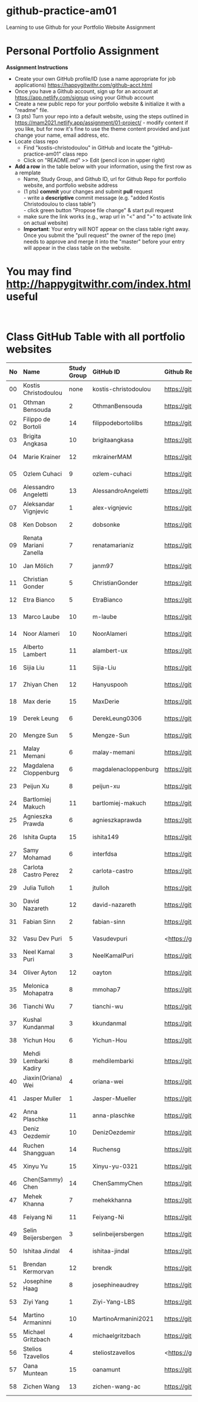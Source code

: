 # github-practice-am01
Learning to use Github for your Portfolio Website Assignment

# Personal Portfolio Assignment

**Assignment Instructions**

- Create your own GitHub profile/ID (use a name appropriate for job applications) <https://happygitwithr.com/github-acct.html>
- Once you have a Github account, sign up for an account at <https://app.netlify.com/signup> using your Github account
- Create a new public repo for your portfolio website & initialize it with a "readme" file.
- (3 pts) Turn your repo into a default website, using the steps outlined in <https://mam2021.netlify.app/assignment/01-project/>
       - modify content if you like, but for now it's fine to use the theme content provided and just change your name, email address, etc.
- Locate class repo
    - Find "kostis-christodoulou" in GitHub and locate the "gitHub-practice-am01" class repo
    - Click on "README.md" >> Edit (pencil icon in upper right)
- **Add a row** in the table below with your information, using the first row as a remplate
    - Name, Study Group, and Github ID, url for Github Repo for portfolio website, and portfolio website address 
    - (1 pts) **commit** your changes and submit **pull** request   
            - write a **descriptive** commit message (e.g. "added Kostis Christodoulou to class table")  
            - click green button "Propose file change" & start pull request  
    - make sure the link works (e.g., wrap url in "<" and ">" to activate link on actual website)  
    - **Important**: Your entry will NOT appear on the class table right away.  Once you submit the "pull request" the owner of the repo (me) needs to approve and merge it into the "master" before your entry will appear in the class table on the website. 

# You may find <http://happygitwithr.com/index.html> useful

<br>

# Class GitHub Table with all portfolio websites

|No | Name                  | Study Group   | GitHub ID            |Github Repo for portfolio website                      |Netlify website address              |Date Added     |  
|:---|:----------------------|:--------------|:---------------------|:------------------------------------------------------|:------------------------------------|:-----------------------| 
|00|Kostis Christodoulou   | none     | kostis-christodoulou |<https://github.com/kostis-christodoulou/my_website>   |<https://kostis-portfolio.netlify.app/>        |2020-08-25 
|01|Othman Bensouda   | 2     | OthmanBensouda |<https://github.com/OthmanBensouda/Orion>   |<https://othman-portfolio.netlify.app/>        |2020-09-01 
|02|Filippo de Bortoli | 14 | filippodebortolilbs |<https://github.com/filippodebortolilbs/filippodebortoli_portfolio> | <https://fdbportfolio.netlify.app/> | 2020-09-03
|03|Brigita Angkasa   | 10     | brigitaangkasa |<https://github.com/brigitaangkasa/my_website>   |<https://brigita-portfolio.netlify.app/>        |2020-09-03
|04|Marie Krainer   | 12     | mkrainerMAM |<https://github.com/mkrainerMAM/my_website>   |<https://mariekrainer.netlify.app/>        |2020-09-03
|05|Ozlem Cuhaci   | 9     | ozlem-cuhaci |<https://github.com/ozlem-cuhaci/my_website>   |<https://ozlem-portfolio.netlify.app/>        |2020-09-03
|06|Alessandro Angeletti | 13     | AlessandroAngeletti |<https://github.com/AlessandroAngeletti/my_website> | <https://aamf.netlify.app/> | 2020-09-04
|07|Aleksandar Vignjevic | 1     | alex-vignjevic |<https://github.com/alex-vignjevic/my_website> | <https://alex-vignjevic-portfolio.netlify.app/> | 2020-09-04
|08|Ken Dobson   | 2     | dobsonke |<https://github.com/dobsonke/my_website>   |<https://kendobson.netlify.app/>        |2020-09-04
|09|Renata Mariani Zanella | 7     | renatamarianiz |<https://github.com/renatamarianiz/my_website> | <https://renatamarianiz.netlify.app/> | 2020-09-04
|10|Jan Mölich | 7     | janm97 |<https://github.com/janm97/my_website> | <https://janmoelich.netlify.app/> | 2020-09-04
|11|Christian Gonder | 5    | ChristianGonder |<https://github.com/ChristianGonder/my_website> | <https://christiangonder.netlify.app> | 2020-09-05
|12|Etra Bianco | 5    | EtraBianco | <https://github.com/EtraBianco/my_website> | <https://etrabianco.netlify.app> | 2020-09-05
|13|Marco Laube | 10    | m-laube | <https://github.com/m-laube/my_website> | <https://m-laube.netlify.app/> | 2020-09-06
|14|Noor Alameri   | 10     | NoorAlameri |<https://github.com/NoorAlameri/PortfolioNoorA>   |<https://noorala-portfolio.netlify.app/>        |2020-09-06 
|15|Alberto Lambert | 11    | alambert-ux | <https://github.com/alambert-ux/my_website> | <https://alberto-lambert.netlify.app/> | 2020-09-06
|16|Sijia Liu | 11    | Sijia-Liu | <https://github.com/Sijia-Liu/my_website> | <https://sijialiu.netlify.app> | 2020-09-06
|17|Zhiyan Chen   | 12     | Hanyuspooh |<https://github.com/Hanyuspooh/Personal_Portfolio>   |<https://ferrarisucks.netlify.app/>        |2020-09-03
|18|Max derie| 15     | MaxDerie |<https://github.com/MaxDerie/my_website>   |<https://maxderie-portfolio.netlify.app/>        |2020-09-04
|19|Derek Leung | 6     | DerekLeung0306 |<https://github.com/DerekLeung0306/individual_portfolio>   |<https://best-mathematician-in-the-world-is-grothendieck.netlify.app>        |2020-09-06
|20|Mengze Sun | 5     | Mengze-Sun |<https://github.com/Mengze-Sun/my_website>   |<https://mengze-sun.netlify.app>        |2020-09-06
|21|Malay Memani | 6     | malay-memani |<https://github.com/malaymemani/my_website>   |<https://malay-memani.netlify.app>        |2020-09-06
|22|Magdalena Cloppenburg| 6     | magdalenacloppenburg| <https://github.com/magdalenacloppenburg/mywebsite> | <https://magdalena-portfolio.netlify.app/> | 2020-09-06  
|23|Peijun Xu   | 8     | peijun-xu |<https://github.com/peijun-xu/my_website>   |<https://peijun-portfolio.netlify.app/>        |2020-09-06
|24|Bartlomiej Makuch| 11     | bartlomiej-makuch| <https://github.com/bartlomiej-makuch/my-website> | <https://bartlomiej-makuch.netlify.app/> | 2020-09-06  
|25|Agnieszka Prawda   | 6     | agnieszkaprawda|<https://github.com/agnieszkaprawda/my_website2>   |<https://agnieszkaprawda-mywebsite.netlify.app/>        |2020-09-07
|26|Ishita Gupta | 15 | ishita149 | <https://github.com/ishita149/my_website> | <https://ishita-gupta.netlify.app/> | 2020-09-06
|27|Samy Mohamad   | 6     | interfdsa|<https://github.com/Interfdsa/my_website>   | https://samymo.netlify.app/ |2020-09-07
|28|Carlota Castro Perez  | 2     | carlota-castro |<https://github.com/carlota-castro/my_website1>   | <https://carlota-portfolio1.netlify.app/> |2020-09-06
|29|Julia Tulloh |1     |jtulloh | <https://github.com/jtulloh/jtulloh_portfolio>  | <https://jtullohportfolio.netlify.app/> | 2020-09-06
|30|David Nazareth   |12    |david-nazareth|<https://github.com/david-nazareth/my_website> | <https://david-nazareth-portfolio.netlify.app/>|2020-09-06
|31|Fabian Sinn | 2     | fabian-sinn | <https://github.com/fabian-sinn/my_website.git> | <https://fabiansinn.netlify.app/> |2020-09-06
|32 | Vasu Dev Puri| 5| Vasudevpuri|<https://github.com/Vasudevpuri/my_website.git|https://vasudevpuri.netlify.app/>|2020-09-06     |
|33 |Neel Kamal Puri| 3   | NeelKamalPuri | <https://github.com/NeelKamalPuri/NeelKamalPuri.git> |<https://neelkamalpuri.netlify.app/> |2020-09-06  
|34|Oliver Ayton   |12    |oayton|<https://github.com/oayton/my_website> | <https://oliver-ayton.netlify.app/>|2020-09-06
|35|Melonica Mohapatra | 8  |mmohap7|<https://github.com/mmohap7/my_website2> | <https://melonica-mohapatra-portfolio.netlify.app/>|2020-09-06
|36|Tianchi Wu   | 7   |tianchi-wu|<https://github.com/tianchi-wu/my_website> | <https://tianchi-portfolio.netlify.app/>|2020-09-06
|37|Kushal Kundanmal   |3    |kkundanmal|<https://github.com/kkundanmal/personal-portfolio> | <https://kushal-portfolio.netlify.app/> |2020-09-06
|38|Yichun Hou   |6    |Yichun-Hou|<https://github.com/Yichun-Hou/my_website> | <https://yichunhou.netlify.app/> |2020-09-07
|39| Mehdi Lembarki Kadiry|8| mehdilembarki| <https://github.com/mehdilembarki/my_website>| <https://mehdi-lembarki.netlify.app/>| 2020-09-07
|40| Jiaxin(Oriana) Wei |4| oriana-wei| <https://github.com/oriana-wei/my_website>| <https://oriana-jiaxinwei.netlify.app/>| 2020-09-07
|41|Jasper Muller | 1 | Jasper-Mueller | <https://github.com/Jasper-Mueller/Website_Project_Jasper> | <https://jaspers-analytics-journey.netlify.app/> | 2020-09-07
|42|Anna Plaschke | 11 | anna-plaschke | <https://github.com/anna-plaschke/my_website> | <https://plaschke-portfolio.netlify.app/> | 2020-09-07
|43|Deniz Oezdemir | 10 | DenizOezdemir | <https://github.com/DenizOezdemir/mywebsite> | <https://oezdemir-deniz-portfolio.netlify.app/> | 2020-09-07
|44|Ruchen Shangguan | 14 | Ruchensg| <https://github.com/Ruchensg/my_website.git> | <https://ruchen-portfolio.netlify.app> | 2020-09-08
|45|Xinyu Yu |15| Xinyu-yu-0321| <https://github.com/Xinyu-yu-0321/my_website> | <https://xyu-portfolio.netlify.app> | 2020-09-08
|46|Chen(Sammy) Chen | 14 | ChenSammyChen | <https://github.com/ChenSammyChen/my_website> | <https://awesome-sammy-website.netlify.app/> | 2020-09-08
|47|Mehek Khanna |7|mehekkhanna| <https://github.com/mehekkhanna/my_website> | <https://mehekkhanna96.netlify.app> |2020-09-08|  
|48|Feiyang Ni |11| Feiyang-Ni| <https://github.com/Feiyang-Ni/my_website>| <https://feiyang-ni.netlify.app//>| 2020-09-08
|49| Selin Beijersbergen | 3 | selinbeijersbergen | <https://github.com/selinbeijersbergen/my_website> | <https://selinbeijersbergen.netlify.app> | 2020-09-08
|50| Ishitaa Jindal | 4 | ishitaa-jindal | <https://github.com/ishitaa-jindal/my_website> | https://ishitaa-portfolio.netlify.app/ | 2020-09-08
|51| Brendan Kermorvan | 12 | brendk | <https://github.com/brendk/my_wb> | <https://brendk.netlify.app/> | 2020-09-08
|52| Josephine Haag | 8 | josephineaudrey | <https://github.com/josephineaudrey/my_website.git> | https://josephine-portfolio.netlify.app/ | 2020-09-08
|53| Ziyi Yang | 1 | Ziyi-Yang-LBS | <https://github.com/Ziyi-Yang-LBS/my_website> | <https://ziyi-yang.netlify.app/> | 2020-09-08
|54| Martino Armaninni | 10 | MartinoArmanini2021 | <https://github.com/MartinoArmanini2021/my_website> | <https://portfolio-martinoarmanini.netlify.app/> | 2020-09-08
|55| Michael Gritzbach | 4 | michaelgritzbach | <https://github.com/Gritzbach/my_website> | <https://michael-gritzbach.netlify.app/> | 2020-09-08
|56| Stelios Tzavellos | 4 | steliostzavellos | <https://github.com/steliostzavellos/my_website | <https://stelios-tzavellos.netlify.app/> | 2020-09-08
|57| Oana Muntean  | 15    | oanamunt |https://github.com/oanamunt/my_website.git   |<https://omunteanportofolio.netlify.app> |2020-09-9 
|58| Zichen Wang | 13     | zichen-wang-ac |<https://github.com/zichen-wang-ac/R_portfolio> | <https://zw-r-portfolio-2020.netlify.app/> | 2020-09-09
